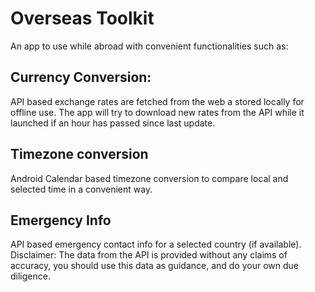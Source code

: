 # Overseas Toolkit
An app to use while abroad with convenient functionalities such as:
## Currency Conversion:
API based exchange rates are fetched from the web a stored locally for offline use.
The app will try to download new rates from the API while it launched if an hour has passed since last update.
## Timezone conversion
Android Calendar based timezone conversion to compare local and selected time in a convenient way.
## Emergency Info
API based emergency contact info for a selected country (if available).
Disclaimer: The data from the API is provided without any claims of accuracy, you should use this data as guidance, and do your own due diligence.
